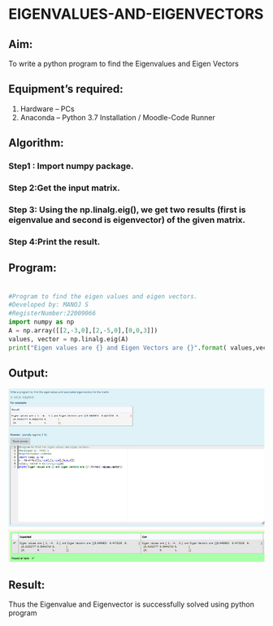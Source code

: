 # EIGENVALUES-AND-EIGENVECTORS
## Aim:
To write a python program to find the Eigenvalues and Eigen Vectors
## Equipment’s required:
1. 	Hardware – PCs
2. 	Anaconda – Python 3.7 Installation / Moodle-Code Runner
## Algorithm:
### Step1 : Import numpy package.

### Step 2:Get the input matrix. 
### Step 3: Using the np.linalg.eig(),  we get two results (first is eigenvalue and second is eigenvector) of the given matrix.
### Step 4:Print the result. 

## Program:
```python

#Program to find the eigen values and eigen vectors.
#Developed by: MANOJ S
#RegisterNumber:22009066
import numpy as np
A = np.array([[2,-3,0],[2,-5,0],[0,0,3]])
values, vector = np.linalg.eig(A)
print("Eigen values are {} and Eigen Vectors are {}".format( values,vector))
```

## Output:
![Eigenoutput](eigenimg.png)
## Result:
Thus the Eigenvalue and Eigenvector is successfully solved using python program

